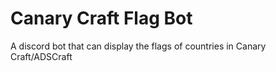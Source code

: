 # Canary Craft Flag Bot
A discord bot that can display the flags of countries in Canary Craft/ADSCraft 